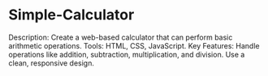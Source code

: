# Simple-Calculator
Description: Create a web-based calculator that can perform basic arithmetic operations. Tools: HTML, CSS, JavaScript. Key Features:      Handle operations like addition, subtraction, multiplication, and division.     Use a clean, responsive design.
